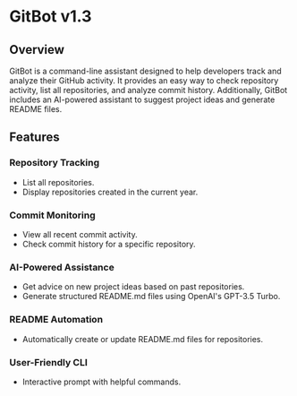 # GitBot v1.3
## Overview
GitBot is a command-line assistant designed to help developers track and analyze their GitHub activity. It provides an easy way to check repository activity, list all repositories, and analyze commit history. Additionally, GitBot includes an AI-powered assistant to suggest project ideas and generate README files.

## Features
### Repository Tracking
 - List all repositories.
 - Display repositories created in the current year.

### Commit Monitoring
 - View all recent commit activity.
 - Check commit history for a specific repository.

### AI-Powered Assistance
 - Get advice on new project ideas based on past repositories.
 - Generate structured README.md files using OpenAI's GPT-3.5 Turbo.

### README Automation
 - Automatically create or update README.md files for repositories.

### User-Friendly CLI
 - Interactive prompt with helpful commands.

